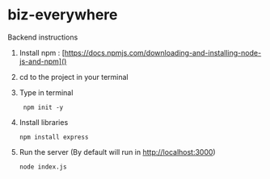 # biz-everywhere

Backend instructions

1. Install npm : [https://docs.npmjs.com/downloading-and-installing-node-js-and-npm]()
2. cd to the project in your terminal
3. Type in terminal

   ```
    npm init -y
   ```
4. Install libraries

   ```
   npm install express
   ```
5. Run the server (By default will run in [http://localhost:3000]())

   ```
   node index.js
   ```
